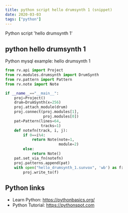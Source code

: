 ```yaml
---
title: python script hello drumsynth 1 (snippet)
date: 2020-03-03
tags: ["python"]
---
```

Python script 'hello drumsynth 1'


## python hello drumsynth 1

Python mysql example: hello drumsynth 1

```python
from rv.api import Project
from rv.modules.drumsynth import DrumSynth
from rv.pattern import Pattern
from rv.note import Note

if __name__=="__main__":
    proj=Project()
    drum=DrumSynth(x=256)
    proj.attach_module(drum)
    proj.connect(proj.modules[1],
                 proj.modules[0])
    pat=Pattern(lines=64,
                tracks=1)
    def notefn(track, i, j):
        if 0==i%4:
            return Note(note=1,
                        module=2)
        else:
            return Note()
    pat.set_via_fn(notefn)
    proj.patterns.append(pat)
    with open("hello_drumsynth_1.sunvox", 'wb') as f:
        proj.write_to(f)


```

## Python links

- Learn Python: https://pythonbasics.org/
- Python Tutorial: https://pythonspot.com
